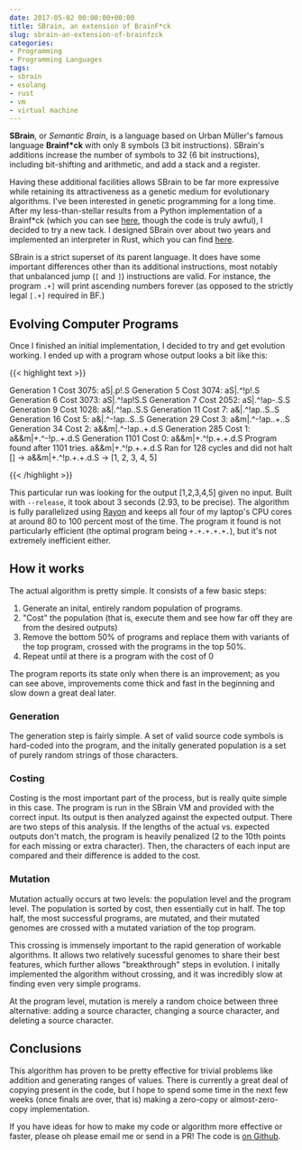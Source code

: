 ```yaml
---
date: 2017-05-02 00:00:00+00:00
title: SBrain, an extension of BrainF*ck
slug: sbrain-an-extension-of-brainfzck
categories:
- Programming
- Programming Languages
tags:
- sbrain
- esolang
- rust
- vm
- virtual machine
---
```


**SBrain**, or *Semantic Brain*, is a language based on Urban Müller's famous language **Brainf*ck** with only 8 symbols (3 bit instructions). SBrain's additions increase the number of symbols to 32 (6 bit instructions), including bit-shifting and arithmetic, and add a stack and a register. 

Having these additional facilities allows SBrain to be far more expressive while retaining its attractiveness as a genetic medium for evolutionary algorithms. I've been interested in genetic programming for a long time. After my less-than-stellar results from a Python implementation of a Brainf\*ck (which you can see [here](https://github.com/leotindall/evolve_bf), though the code is truly awful), I decided to try a new tack. I designed SBrain over about two years and implemented an interpreter in Rust, which you can find [here](https://github.com/leotindall/sbrain).

SBrain is a strict superset of its parent language. It does have some important differences other than its additional instructions, most notably that unbalanced jump
(`[` and `]`) instructions are valid. For instance, the program `.+]` will print ascending numbers forever (as opposed to the strictly legal `[.+]` required in BF.)

## Evolving Computer Programs

  Once I finished an initial implementation, I decided to try and get evolution working. I ended up with a program whose output looks a bit like this:

  {{< highlight text >}}

Generation     1 Cost  3075: aS|.p!.S
Generation     5 Cost  3074: aS|.^!p!.S
Generation     6 Cost  3073: aS|.^!ap!S.S
Generation     7 Cost  2052: aS|.^!ap-.S.S
Generation     9 Cost  1028: a&|.^!ap..S.S
Generation    11 Cost     7: a&|.^!ap..S..S
Generation    16 Cost     5: a&|.^-!ap..S..S
Generation    29 Cost     3: a&m|.^-!ap..+..S
Generation    34 Cost     2: a&&m|.^-!ap..+.d.S
Generation   285 Cost     1: a&&m|+.^-!p..+.d.S
Generation  1101 Cost     0: a&&m|+.^!p.+.+.d.S
Program found after 1101 tries.
a&&m|+.^!p.+.+.d.S
Ran for 128 cycles and did not halt
[] -> a&&m|+.^!p.+.+.d.S -> [1, 2, 3, 4, 5]

  {{< /highlight >}}

  This particular run was looking for the output [1,2,3,4,5] given no input.
  Built with `--release`, it took about 3 seconds (2.93, to be precise). The algorithm is fully parallelized using [Rayon](https://crates.io/crates/rayon) 
  and keeps all four of my laptop's CPU cores at around 80 to 100 percent most of the time. The program it found 
  is not particularly efficient (the optimal program being `+.+.+.+.+.`), but it's not extremely inefficient either.

## How it works
  The actual algorithm is pretty simple. It consists of a few basic steps:

  1. Generate an inital, entirely random population of programs.
  2. "Cost" the population (that is, execute them and see how far off they are from the desired outputs)
  3. Remove the bottom 50% of programs and replace them with variants of the top program, crossed with the programs in the top 50%.
  4. Repeat until at there is a program with the cost of 0

  The program reports its state only when there is an improvement; as you can see above, improvements come thick and fast in the beginning and slow down a great deal later.

### Generation
  The generation step is fairly simple. A set of valid source code symbols is hard-coded into the program, and the initally generated population is a set of purely random strings of those characters.

### Costing
  Costing is the most important part of the process, but is really quite simple in this case. The program is run in the SBrain VM and provided with the correct input. Its output is then analyzed against the expected output. There are two steps of this analysis. If the lengths of the actual vs. expected outputs don't match, the
  program is heavily penalized (2 to the 10th points for each missing or extra character). Then, the characters of each input are compared and their difference 
  is added to the cost.

### Mutation
  Mutation actually occurs at two levels: the population level and the program level. The population is sorted by cost, then essentially cut in half. The top half,
  the most successful programs, are mutated, and their mutated genomes are crossed with a mutated variation of the top program. 

  This crossing is immensely important to the rapid generation of workable algorithms. It allows two relatively sucessful genomes to share their best features, which
  further allows "breakthrough" steps in evolution. I initally implemented the algorithm without crossing, and it was incredibly slow at finding even very simple 
  programs.

  At the program level, mutation is merely a random choice between three alternative: adding a source character, changing a source character, and deleting a source character.

## Conclusions

  This algorithm has proven to be pretty effective for trivial problems like addition and generating ranges of values. There is currently a great deal of copying present in the code, but I hope to spend some time in the next few weeks (once finals are over, that is) making a zero-copy or almost-zero-copy implementation. 

  If you have ideas for how to make my code or algorithm more effective or faster, please oh please email me or send in a PR! The code is [on Github](https://github.com/leotindall/evolve-sbrain).